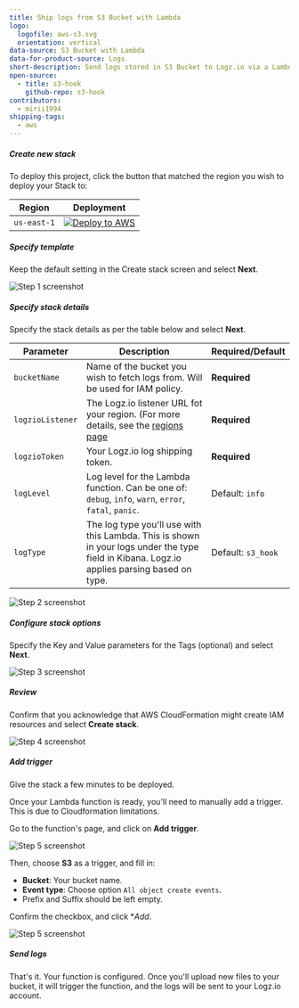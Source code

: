 ```yaml
---
title: Ship logs from S3 Bucket with Lambda
logo:
  logofile: aws-s3.svg
  orientation: vertical
data-source: S3 Bucket with Lambda
data-for-product-source: Logs
short-description: Send logs stored in S3 Bucket to Logz.io via a Lambda function
open-source:
  - title: s3-hook
    github-repo: s3-hook
contributors:
  - mirii1994
shipping-tags:
  - aws
---
```


<!-- tab:start -->
<div class="tasklist">

##### Create new stack

To deploy this project, click the button that matched the region you wish to deploy your Stack to:

| Region | Deployment                                                                                                                                                                                                                                                                                                               |
| --- |--------------------------------------------------------------------------------------------------------------------------------------------------------------------------------------------------------------------------------------------------------------------------------------------------------------------------|
| `us-east-1` | [![Deploy to AWS](https://dytvr9ot2sszz.cloudfront.net/logz-docs/lights/LightS-button.png)](https://console.aws.amazon.com/cloudformation/home?region=us-east-1#/stacks/create/template?templateURL=https://logzio-aws-integrations-us-east-1.s3.amazonaws.com/s3_hook/0.0.1/sam-template.yaml&stackName=logzio-s3-hook) | 


##### Specify template

Keep the default setting in the Create stack screen and select **Next**.

![Step 1 screenshot](https://github.com/logzio/s3-hook/tree/master/img/01.png)

##### Specify stack details

Specify the stack details as per the table below and select **Next**.

| Parameter        | Description                                                                                                                                       | Required/Default   |
|------------------|---------------------------------------------------------------------------------------------------------------------------------------------------|--------------------|
| `bucketName`     | Name of the bucket you wish to fetch logs from. Will be used for IAM policy.                                                                      | **Required**       |
| `logzioListener` | The Logz.io listener URL fot your region. (For more details, see the [regions page](https://docs.logz.io/user-guide/accounts/account-region.html) | **Required**       |
| `logzioToken`    | Your Logz.io log shipping token.                                                                                                                  | **Required**       |
| `logLevel`       | Log level for the Lambda function. Can be one of: `debug`, `info`, `warn`, `error`, `fatal`, `panic`.                                             | Default: `info`    |
| `logType`        | The log type you'll use with this Lambda. This is shown in your logs under the type field in Kibana. Logz.io applies parsing based on type.       | Default: `s3_hook` |


![Step 2 screenshot](https://github.com/logzio/s3-hook/tree/master/img/02.png)

##### Configure stack options

Specify the Key and Value parameters for the Tags (optional) and select **Next**.

![Step 3 screenshot](https://github.com/logzio/s3-hook/tree/master/img/03.png)

##### Review

Confirm that you acknowledge that AWS CloudFormation might create IAM resources and select **Create stack**.

![Step 4 screenshot](https://github.com/logzio/s3-hook/tree/master/img/04.png)

##### Add trigger

Give the stack a few minutes to be deployed.

Once your Lambda function is ready, you'll need to manually add a trigger. This is due to Cloudformation limitations.

Go to the function's page, and click on **Add trigger**.

![Step 5 screenshot](https://github.com/logzio/s3-hook/tree/master/img/05.png)

Then, choose **S3** as a trigger, and fill in:

- **Bucket**: Your bucket name.
- **Event type**: Choose option `All object create events`.
- Prefix and Suffix should be left empty.

Confirm the checkbox, and click **Add*.

![Step 5 screenshot](https://github.com/logzio/s3-hook/tree/master/img/06.png)

##### Send logs

That's it. Your function is configured.
Once you'll upload new files to your bucket, it will trigger the function, and the logs will be sent to your Logz.io account.

</div>
<!-- tab:end -->